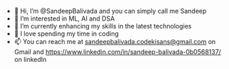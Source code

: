 - 👋 Hi, I’m @SandeepBalivada and you can simply call me Sandeep
- 👀 I’m interested in ML, AI and DSA
- 🌱 I’m currently enhancing my skills in the latest technologies 
- 💞️ I love spending my time in coding
- 📫 You can reach me at sandeepbalivada.codekisans@gmail.com on Gmail and https://www.linkedin.com/in/sandeep-balivada-0b0568137/ on linkedIn

<!---
SandeepBalivada/SandeepBalivada is a ✨ special ✨ repository because its `README.md` (this file) appears on your GitHub profile.
You can click the Preview link to take a look at your changes.
--->
